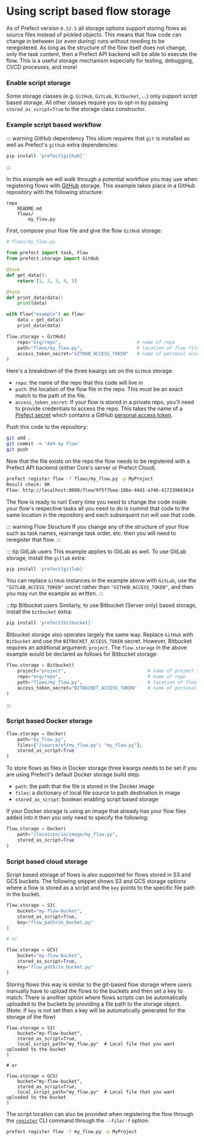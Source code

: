 # Using script based flow storage

As of Prefect version `0.12.5` all storage options support storing flows as
source files instead of pickled objects. This means that flow code can change
in between (or even during) runs without needing to be reregistered. As long as
the structure of the flow itself does not change, only the task content, then a
Prefect API backend will be able to execute the flow. This is a useful storage
mechanism especially for testing, debugging, CI/CD processes, and more!

### Enable script storage

Some storage classes (e.g. `GitHub`, `GitLab`, `Bitbucket`, ...) only support
script based storage. All other classes require you to opt-in by passing
`stored_as_script=True` to the storage class constructor.

### Example script based workflow

::: warning GitHub dependency
This idiom requires that `git` is installed as well as Prefect's `github` extra dependencies:

```bash
pip install 'prefect[github]'
```
:::

In this example we will walk through a potential workflow you may use when registering flows with
[GitHub](/api/latest/storage.html#github) storage. This example takes place in a GitHub
repository with the following structure:

```
repo
    README.md
    flows/
        my_flow.py
```

First, compose your flow file and give the flow `GitHub` storage:

```python
# flows/my_flow.py

from prefect import task, Flow
from prefect.storage import GitHub

@task
def get_data():
    return [1, 2, 3, 4, 5]

@task
def print_data(data):
    print(data)

with Flow("example") as flow:
    data = get_data()
    print_data(data)

flow.storage = GitHub(
    repo="org/repo",                            # name of repo
    path="flows/my_flow.py",                    # location of flow file in repo
    access_token_secret="GITHUB_ACCESS_TOKEN"   # name of personal access token secret
)
```

Here's a breakdown of the three kwargs set on the `GitHub` storage:

- `repo`: the name of the repo that this code will live in
- `path`: the location of the flow file in the repo. This must be an exact match to the path of the file.
- `access_token_secret`: If your flow is stored in a private repo, you'll need
  to provide credentials to access the repo. This takes the name of a
  [Prefect secret](/core/concepts/secrets.html) which contains a GitHub
  [personal access token](https://help.github.com/en/github/authenticating-to-github/creating-a-personal-access-token-for-the-command-line).

Push this code to the repository:

```bash
git add .
git commit -m 'Add my flow'
git push
```

Now that the file exists on the repo the flow needs to be registered with a Prefect API backend (either
Core's server or Prefect Cloud).

```bash
prefect register flow -f flows/my_flow.py -p MyProject
Result check: OK
Flow: http://localhost:8080/flow/9f5f7bea-186e-44d1-a746-417239663614
```

The flow is ready to run! Every time you need to change the code inside your flow's respective tasks all
you need to do is commit that code to the same location in the repository and each subsequent run will
use that code.

::: warning Flow Structure
If you change any of the structure of your flow such as task names, rearrange task order, etc. then you
will need to reregister that flow.
:::

::: tip GitLab users
This example applies to GitLab as well. To use GitLab storage, install the `gitlab` extra:

```bash
pip install 'prefect[gitlab]'
```

You can replace `GitHub` instances in the example above with `GitLab`, use the `"GITLAB_ACCESS_TOKEN"` secret rather than `"GITHUB_ACCESS_TOKEN"`, and then you may run the example as written.
:::

:::tip Bitbucket users
Similarly, to use Bitbucket (Server only) based storage, install the `bitbucket` extra:

```bash
pip install 'prefect[bitbucket]'
```

Bitbucket storage also operates largely the same way. Replace `GitHub` with `Bitbucket` and use the `BITBUCKET_ACCESS_TOKEN` secret.  However, Bitbucket requires an additional argument: `project`.  The `flow.storage` in the above example would be declared as follows for Bitbucket storage:

```python
flow.storage = Bitbucket(
    project="project",                              # name of project that repo resides in
    repo="org/repo",                                # name of repo
    path="flows/my_flow.py",                        # location of flow file in repo
    access_token_secret="BITBUCKET_ACCESS_TOKEN"    # name of personal access token secret
)
```
:::

### Script based Docker storage

```python
flow.storage = Docker(
    path="my_flow.py",
    files={"/source/of/my_flow.py": "my_flow.py"},
    stored_as_script=True
)
```

To store flows as files in Docker storage three kwargs needs to be set if you are using Prefect's default
Docker storage build step:

- `path`: the path that the file is stored in the Docker image
- `files`: a dictionary of local file source to path destination in image
- `stored_as_script`: boolean enabling script based storage

If your Docker storage is using an image that already has your flow files added into it then you only
need to specify the following:

```python
flow.storage = Docker(
    path="/location/in/image/my_flow.py",
    stored_as_script=True
)
```

### Script based cloud storage

Script based storage of flows is also supported for flows stored in S3 and GCS buckets. The following
snippet shows S3 and GCS storage options where a flow is stored as a script and the `key` points to the
specific file path in the bucket.

```python
flow.storage = S3(
    bucket="my-flow-bucket",
    stored_as_script=True,
    key="flow_path/in_bucket.py"
)

# or

flow.storage = GCS(
    bucket="my-flow-bucket",
    stored_as_script=True,
    key="flow_path/in_bucket.py"
)
```

Storing flows this way is similar to the git-based flow storage where users manually have to upload the
flows to the buckets and then set a key to match. There is another option where flows scripts can be
automatically uploaded to the buckets by providing a file path to the storage object. (Note: if `key` is
not set then a key will be automatically generated for the storage of the flow)

```python{4,12}
flow.storage = S3(
    bucket="my-flow-bucket",
    stored_as_script=True,
    local_script_path="my_flow.py"  # Local file that you want uploaded to the bucket
)

# or

flow.storage = GCS(
    bucket="my-flow-bucket",
    stored_as_script=True,
    local_script_path="my_flow.py"  # Local file that you want uploaded to the bucket
)
```

The script location can also be provided when registering the flow through the
[`register`](/api/latest/cli/register.html) CLI command through the `--file/-f` option:

```bash
prefect register flow -f my_flow.py -p MyProject
```
